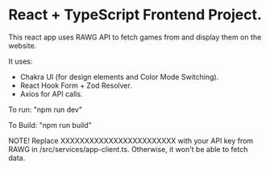 # React + TypeScript Frontend Project.

This react app uses RAWG API to fetch games from and display them on the website.

It uses:
- Chakra UI (for design elements and Color Mode Switching).
- React Hook Form + Zod Resolver.
- Axios for API calls.

To run: "npm run dev"

To Build: "npm run build"

NOTE! Replace XXXXXXXXXXXXXXXXXXXXXXXX with your API key from RAWG in /src/services/app-client.ts. Otherwise, it won't be able to fetch data.
